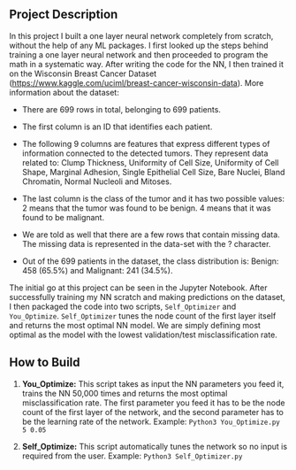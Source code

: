 ## Project Description
In this project I built a one layer neural network completely from scratch, without the help of any ML packages. I first looked up the steps behind training a one layer neural network and then proceeded to program the math in a systematic way. After writing the code for the NN, I then trained it on the Wisconsin Breast Cancer Dataset (https://www.kaggle.com/uciml/breast-cancer-wisconsin-data). More information about the dataset:


- There are 699 rows in total, belonging to 699 patients.

- The first column is an ID that identifies each patient.

- The following 9 columns are features that express different types of information connected to the detected tumors. They represent data related to: Clump Thickness, Uniformity of Cell Size, Uniformity of Cell Shape, Marginal Adhesion, Single Epithelial Cell Size, Bare Nuclei, Bland Chromatin, Normal Nucleoli and Mitoses.

- The last column is the class of the tumor and it has two possible values: 2 means that the tumor was found to be benign. 4 means that it was found to be malignant.

- We are told as well that there are a few rows that contain missing data. The missing data is represented in the data-set with the ? character.

- Out of the 699 patients in the dataset, the class distribution is: Benign: 458 (65.5%) and Malignant: 241 (34.5%).


The initial go at this project can be seen in the Jupyter Notebook. After successfully training my NN scratch and making predictions on the dataset, I then packaged the code into two scripts, `Self_Optimizer` and `You_Optimize`. `Self_Optimizer` tunes the node count of the first layer itself and returns the most optimal NN model. We are simply defining most optimal as the model with the lowest validation/test misclassification rate.

## How to Build

1) **You_Optimize:** This script takes as input the NN parameters you feed it, trains the NN 50,000 times and returns the most optimal misclassification rate. The first parameter you feed it has to be the node count of the first layer of the network, and the second parameter has to be the learning rate of the network. Example: `Python3 You_Optimize.py 5 0.05`

2) **Self_Optimize:** This script automatically tunes the network so no input is required from the user. Example: `Python3 Self_Optimizer.py`

